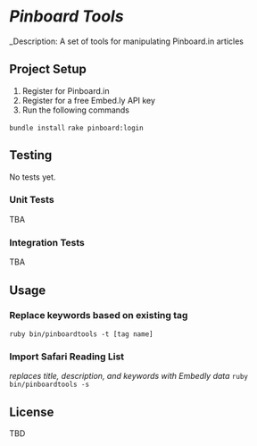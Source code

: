 # _Pinboard Tools_

_Description: A set of tools for manipulating Pinboard.in articles

## Project Setup

1. Register for Pinboard.in
2. Register for a free Embed.ly API key
3. Run the following commands

`bundle install`
`rake pinboard:login`

## Testing

No tests yet.

### Unit Tests

TBA

### Integration Tests

TBA


## Usage

### Replace keywords based on existing tag
`ruby bin/pinboardtools -t [tag name]`

### Import Safari Reading List
_replaces title, description, and keywords with Embedly data_
`ruby bin/pinboardtools -s`

## License
TBD